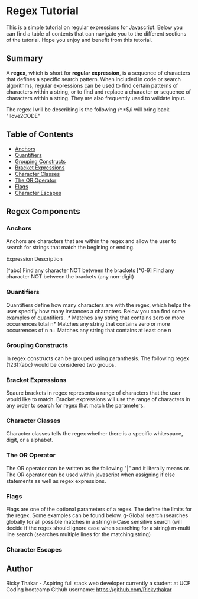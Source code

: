 # Regex Tutorial

This is a simple tutorial on regular expressions for Javascript. Below you can find a table of contents that can navigate you to the different sections of the tutorial.
Hope you enjoy and benefit from this tutorial.

## Summary

A **regex**, which is short for **regular expression**, is a sequence of characters that defines a specific search pattern. When included in code or search algorithms, regular expressions can be used to find certain patterns of characters within a string, or to find and replace a character or sequence of characters within a string. They are also frequently used to validate input. 

The regex I will be describing is the following
/^.*$/i 
will bring back "Ilove2CODE"


## Table of Contents

- [Anchors](#anchors)
- [Quantifiers](#quantifiers)
- [Grouping Constructs](#grouping-constructs)
- [Bracket Expressions](#bracket-expressions)
- [Character Classes](#character-classes)
- [The OR Operator](#the-or-operator)
- [Flags](#flags)
- [Character Escapes](#character-escapes)

## Regex Components

### Anchors
Anchors are characters that are within the regex and allow the user to search for strings that match the begining or ending.

Expression	Description

[^abc]	Find any character NOT between the brackets
[^0-9]	Find any character NOT between the brackets (any non-digit)

### Quantifiers
Quantifiers define how many characters are with the regex, which helps the user specifiy how many instances a characters.
Below you can find some examples of quantifiers.
.*	Matches any string that contains zero or more occurrences total
n*	Matches any string that contains zero or more occurrences of n
n+	Matches any string that contains at least one n


### Grouping Constructs
In regex constructs can be grouped using paranthesis.
The following regex (123):(abc)
would be considered two groups.


### Bracket Expressions
Sqaure brackets in regex represents a range of characters that the user would like to match. Bracket expressions will use the range of characters in any order to search for regex that match the parameters.

### Character Classes
Character classes tells the regex whether there is a specific whitespace, digit, or a alphabet.


### The OR Operator
The OR operator can be written as the following "|" and it literally means or.
The OR operator can be used within javascript when assigning if else statements as well as regex expressions.

### Flags
Flags are one of the optional parameters of a regex. The define the limits for the regex. Some examples can be found below.
g-Global search (searches globally for all possible matches in a string)
i-Case sensitive search (will decide if the regex should ignore case when searching for a string)
m-multi line search (searches multiple lines for the matching string)

### Character Escapes



## Author
Ricky Thakar - Aspiring full stack web developer currently a student at UCF Coding bootcamp
Github username:
https://github.com/Rickythakar
